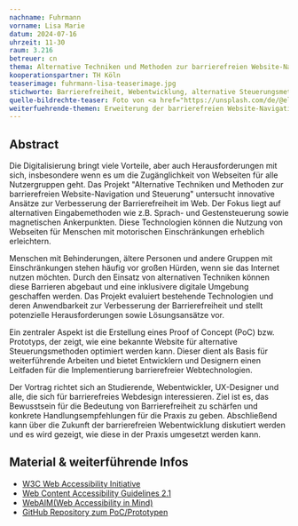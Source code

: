 ```yaml
---
nachname: Fuhrmann
vorname: Lisa Marie
datum: 2024-07-16
uhrzeit: 11-30
raum: 3.216
betreuer: cn
thema: Alternative Techniken und Methoden zur barrierefreien Website-Navigation und Steuerung
kooperationspartner: TH Köln
teaserimage: fuhrmann-lisa-teaserimage.jpg
stichworte: Barrierefreiheit, Webentwicklung, alternative Steuerungsmethoden, Inklusives Design, Usability, UX-Design
quelle-bildrechte-teaser: Foto von <a href="https://unsplash.com/de/@elizabeth_woolner?utm_content=creditCopyText&utm_medium=referral&utm_source=unsplash">Elizabeth Woolner</a> auf <a href="https://unsplash.com/de/fotos/ein-laptop-sitzt-auf-einem-holzschreibtisch-u-LL8sy0ORs?utm_content=creditCopyText&utm_medium=referral&utm_source=unsplash">Unsplash</a>
weiterfuehrende-themen: Erweiterung der barrierefreien Website-Navigation mit Künstlicher Intelligenz (KI) | Benutzerzentrierte Evaluierung von alternativen Eingabemethoden | Integration von Virtual Reality (VR) zur Verbesserung der Barrierefreiheit | Automatisierte Barrierefreiheits-Tests für Webseiten
---
```


## Abstract

Die Digitalisierung bringt viele Vorteile, aber auch Herausforderungen mit sich, insbesondere wenn es um die Zugänglichkeit von Webseiten für alle Nutzergruppen geht. Das Projekt "Alternative Techniken und Methoden zur barrierefreien Website-Navigation und Steuerung" untersucht innovative Ansätze zur Verbesserung der Barrierefreiheit im Web. Der Fokus liegt auf alternativen Eingabemethoden wie z.B. Sprach- und Gestensteuerung sowie magnetischen Ankerpunkten. Diese Technologien können die Nutzung von Webseiten für Menschen mit motorischen Einschränkungen erheblich erleichtern.

Menschen mit Behinderungen, ältere Personen und andere Gruppen mit Einschränkungen stehen häufig vor großen Hürden, wenn sie das Internet nutzen möchten. Durch den Einsatz von alternativen Techniken können diese Barrieren abgebaut und eine inklusivere digitale Umgebung geschaffen werden. Das Projekt evaluiert bestehende Technologien und deren Anwendbarkeit zur Verbesserung der Barrierefreiheit und stellt potenzielle Herausforderungen sowie Lösungsansätze vor.

Ein zentraler Aspekt ist die Erstellung eines Proof of Concept (PoC) bzw. Prototyps, der zeigt, wie eine bekannte Website für alternative Steuerungsmethoden optimiert werden kann. Dieser dient als Basis für weiterführende Arbeiten und bietet Entwicklern und Designern einen Leitfaden für die Implementierung barrierefreier Webtechnologien.

Der Vortrag richtet sich an Studierende, Webentwickler, UX-Designer und alle, die sich für barrierefreies Webdesign interessieren. Ziel ist es, das Bewusstsein für die Bedeutung von Barrierefreiheit zu schärfen und konkrete Handlungsempfehlungen für die Praxis zu geben. Abschließend kann über die Zukunft der barrierefreien Webentwicklung diskutiert werden und es wird gezeigt, wie diese in der Praxis umgesetzt werden kann.

## Material & weiterführende Infos

- [W3C Web Accessibility Initiative](https://www.w3.org/WAI/)
- [Web Content Accessibility Guidelines 2.1](https://www.w3.org/TR/WCAG21/)
- [WebAIM(Web Accessibility in Mind)](https://webaim.org/)
- [GitHub Repository zum PoC/Prototypen](https://github.com/lisafuhrmann/AccessibleWebNavigation)
